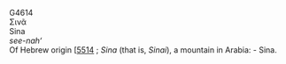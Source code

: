 <body>
  <p>G4614<br>  Σινᾶ  <br> Sina  <br><i>see-nah‘ </i><br>Of Hebrew origin [<a href="h5514.htm">5514</a> ; <i>Sina</i> (that is, <i>Sinai</i>), a mountain in Arabia: - Sina.<br></p>
 </body>